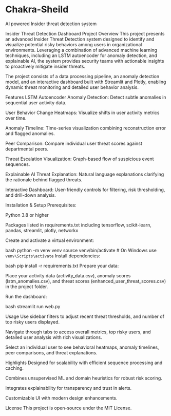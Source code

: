 # Chakra-Sheild
AI powered Insider threat detection system

Insider Threat Detection Dashboard
Project Overview
This project presents an advanced Insider Threat Detection system designed to identify and visualize potential risky behaviors among users in organizational environments. Leveraging a combination of advanced machine learning techniques, including an LSTM autoencoder for anomaly detection, and explainable AI, the system provides security teams with actionable insights to proactively mitigate insider threats.

The project consists of a data processing pipeline, an anomaly detection model, and an interactive dashboard built with Streamlit and Plotly, enabling dynamic threat monitoring and detailed user behavior analysis.

Features
LSTM Autoencoder Anomaly Detection: Detect subtle anomalies in sequential user activity data.

User Behavior Change Heatmaps: Visualize shifts in user activity metrics over time.

Anomaly Timeline: Time-series visualization combining reconstruction error and flagged anomalies.

Peer Comparison: Compare individual user threat scores against departmental peers.

Threat Escalation Visualization: Graph-based flow of suspicious event sequences.

Explainable AI Threat Explanation: Natural language explanations clarifying the rationale behind flagged threats.

Interactive Dashboard: User-friendly controls for filtering, risk thresholding, and drill-down analysis.

Installation & Setup
Prerequisites:

Python 3.8 or higher

Packages listed in requirements.txt including tensorflow, scikit-learn, pandas, streamlit, plotly, networkx

Create and activate a virtual environment:

bash
python -m venv venv
source venv/bin/activate  # On Windows use `venv\Scripts\activate`
Install dependencies:

bash
pip install -r requirements.txt
Prepare your data:

Place your activity data (activity_data.csv), anomaly scores (lstm_anomalies.csv), and threat scores (enhanced_user_threat_scores.csv) in the project folder.

Run the dashboard:

bash
streamlit run web.py

Usage
Use sidebar filters to adjust recent threat thresholds, and number of top risky users displayed.

Navigate through tabs to access overall metrics, top risky users, and detailed user analysis with rich visualizations.

Select an individual user to see behavioral heatmaps, anomaly timelines, peer comparisons, and threat explanations.

Highlights
Designed for scalability with efficient sequence processing and caching.

Combines unsupervised ML and domain heuristics for robust risk scoring.

Integrates explainability for transparency and trust in alerts.

Customizable UI with modern design enhancements.

License
This project is open-source under the MIT License.
